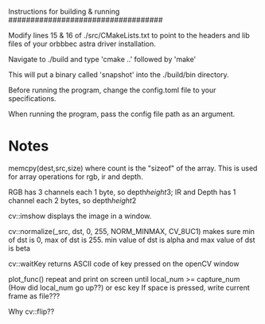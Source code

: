 Instructions for building & running
###################################

Modify lines 15 & 16 of ./src/CMakeLists.txt to point to the headers and lib files of your orbbbec astra driver installation.

Navigate to ./build and type 'cmake ..' followed by 'make'

This will put a binary called 'snapshot' into the ./build/bin directory.

Before running the program, change the config.toml file to your specifications.

When running the program, pass the config file path as an argument.

# Notes

memcpy(dest,src,size) where count is the "sizeof" of the array. This is used for array operations for rgb, ir and depth.

RGB has 3 channels each 1 byte, so depth*height*3; IR and Depth has 1 channel each 2 bytes, so depth*height*2

cv::imshow displays the image in a window.

cv::normalize(_src, dst, 0, 255, NORM_MINMAX, CV_8UC1) makes sure min of dst is 0, max of dst is 255. 
min value of dst is alpha and max value of dst is beta

cv::waitKey returns ASCII code of key pressed on the openCV window

plot_func() repeat and print on screen until local_num >= capture_num (How did local_num go up??) or esc key
If space is pressed, write current frame as file???

Why cv::flip??
